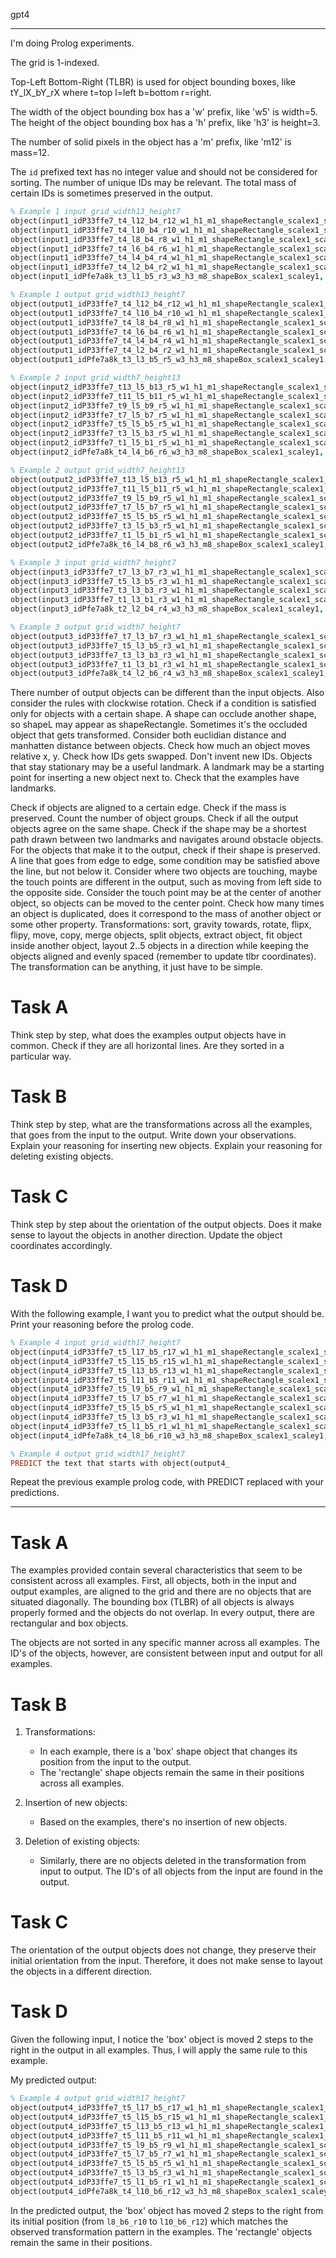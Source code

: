 gpt4

---

I'm doing Prolog experiments.


The grid is 1-indexed.


Top-Left Bottom-Right (TLBR) is used for object bounding boxes, like tY_lX_bY_rX where t=top l=left b=bottom r=right.


The width of the object bounding box has a 'w' prefix, like 'w5' is width=5.
The height of the object bounding box has a 'h' prefix, like 'h3' is height=3.

The number of solid pixels in the object has a 'm' prefix, like 'm12' is mass=12.

The `id` prefixed text has no integer value and should not be considered for sorting. The number of unique IDs may be relevant. The total mass of certain IDs is sometimes preserved in the output.
```prolog
% Example 1 input grid_width13_height7
object(input1_idP33ffe7_t4_l12_b4_r12_w1_h1_m1_shapeRectangle_scalex1_scaley1, transform(all)).
object(input1_idP33ffe7_t4_l10_b4_r10_w1_h1_m1_shapeRectangle_scalex1_scaley1, transform(all)).
object(input1_idP33ffe7_t4_l8_b4_r8_w1_h1_m1_shapeRectangle_scalex1_scaley1, transform(all)).
object(input1_idP33ffe7_t4_l6_b4_r6_w1_h1_m1_shapeRectangle_scalex1_scaley1, transform(all)).
object(input1_idP33ffe7_t4_l4_b4_r4_w1_h1_m1_shapeRectangle_scalex1_scaley1, transform(all)).
object(input1_idP33ffe7_t4_l2_b4_r2_w1_h1_m1_shapeRectangle_scalex1_scaley1, transform(all)).
object(input1_idPfe7a8k_t3_l1_b5_r3_w3_h3_m8_shapeBox_scalex1_scaley1, transform(all)).

% Example 1 output grid_width13_height7
object(output1_idP33ffe7_t4_l12_b4_r12_w1_h1_m1_shapeRectangle_scalex1_scaley1, transform(all)).
object(output1_idP33ffe7_t4_l10_b4_r10_w1_h1_m1_shapeRectangle_scalex1_scaley1, transform(all)).
object(output1_idP33ffe7_t4_l8_b4_r8_w1_h1_m1_shapeRectangle_scalex1_scaley1, transform(all)).
object(output1_idP33ffe7_t4_l6_b4_r6_w1_h1_m1_shapeRectangle_scalex1_scaley1, transform(all)).
object(output1_idP33ffe7_t4_l4_b4_r4_w1_h1_m1_shapeRectangle_scalex1_scaley1, transform(all)).
object(output1_idP33ffe7_t4_l2_b4_r2_w1_h1_m1_shapeRectangle_scalex1_scaley1, transform(all)).
object(output1_idPfe7a8k_t3_l3_b5_r5_w3_h3_m8_shapeBox_scalex1_scaley1, transform(all)).

% Example 2 input grid_width7_height13
object(input2_idP33ffe7_t13_l5_b13_r5_w1_h1_m1_shapeRectangle_scalex1_scaley1, transform(all)).
object(input2_idP33ffe7_t11_l5_b11_r5_w1_h1_m1_shapeRectangle_scalex1_scaley1, transform(all)).
object(input2_idP33ffe7_t9_l5_b9_r5_w1_h1_m1_shapeRectangle_scalex1_scaley1, transform(all)).
object(input2_idP33ffe7_t7_l5_b7_r5_w1_h1_m1_shapeRectangle_scalex1_scaley1, transform(all)).
object(input2_idP33ffe7_t5_l5_b5_r5_w1_h1_m1_shapeRectangle_scalex1_scaley1, transform(all)).
object(input2_idP33ffe7_t3_l5_b3_r5_w1_h1_m1_shapeRectangle_scalex1_scaley1, transform(all)).
object(input2_idP33ffe7_t1_l5_b1_r5_w1_h1_m1_shapeRectangle_scalex1_scaley1, transform(all)).
object(input2_idPfe7a8k_t4_l4_b6_r6_w3_h3_m8_shapeBox_scalex1_scaley1, transform(all)).

% Example 2 output grid_width7_height13
object(output2_idP33ffe7_t13_l5_b13_r5_w1_h1_m1_shapeRectangle_scalex1_scaley1, transform(all)).
object(output2_idP33ffe7_t11_l5_b11_r5_w1_h1_m1_shapeRectangle_scalex1_scaley1, transform(all)).
object(output2_idP33ffe7_t9_l5_b9_r5_w1_h1_m1_shapeRectangle_scalex1_scaley1, transform(all)).
object(output2_idP33ffe7_t7_l5_b7_r5_w1_h1_m1_shapeRectangle_scalex1_scaley1, transform(all)).
object(output2_idP33ffe7_t5_l5_b5_r5_w1_h1_m1_shapeRectangle_scalex1_scaley1, transform(all)).
object(output2_idP33ffe7_t3_l5_b3_r5_w1_h1_m1_shapeRectangle_scalex1_scaley1, transform(all)).
object(output2_idP33ffe7_t1_l5_b1_r5_w1_h1_m1_shapeRectangle_scalex1_scaley1, transform(all)).
object(output2_idPfe7a8k_t6_l4_b8_r6_w3_h3_m8_shapeBox_scalex1_scaley1, transform(all)).

% Example 3 input grid_width7_height7
object(input3_idP33ffe7_t7_l3_b7_r3_w1_h1_m1_shapeRectangle_scalex1_scaley1, transform(all)).
object(input3_idP33ffe7_t5_l3_b5_r3_w1_h1_m1_shapeRectangle_scalex1_scaley1, transform(all)).
object(input3_idP33ffe7_t3_l3_b3_r3_w1_h1_m1_shapeRectangle_scalex1_scaley1, transform(all)).
object(input3_idP33ffe7_t1_l3_b1_r3_w1_h1_m1_shapeRectangle_scalex1_scaley1, transform(all)).
object(input3_idPfe7a8k_t2_l2_b4_r4_w3_h3_m8_shapeBox_scalex1_scaley1, transform(all)).

% Example 3 output grid_width7_height7
object(output3_idP33ffe7_t7_l3_b7_r3_w1_h1_m1_shapeRectangle_scalex1_scaley1, transform(all)).
object(output3_idP33ffe7_t5_l3_b5_r3_w1_h1_m1_shapeRectangle_scalex1_scaley1, transform(all)).
object(output3_idP33ffe7_t3_l3_b3_r3_w1_h1_m1_shapeRectangle_scalex1_scaley1, transform(all)).
object(output3_idP33ffe7_t1_l3_b1_r3_w1_h1_m1_shapeRectangle_scalex1_scaley1, transform(all)).
object(output3_idPfe7a8k_t4_l2_b6_r4_w3_h3_m8_shapeBox_scalex1_scaley1, transform(all)).
```


There number of output objects can be different than the input objects. Also consider the rules with clockwise rotation.
Check if a condition is satisfied only for objects with a certain shape.
A shape can occlude another shape, so shapeL may appear as shapeRectangle. Sometimes it's the occluded object that gets transformed.
Consider both euclidian distance and manhatten distance between objects.
Check how much an object moves relative x, y.
Check how IDs gets swapped. Don't invent new IDs.
Objects that stay stationary may be a useful landmark. A landmark may be a starting point for inserting a new object next to. Check that the examples have landmarks.


Check if objects are aligned to a certain edge. Check if the mass is preserved. Count the number of object groups.
Check if all the output objects agree on the same shape.
Check if the shape may be a shortest path drawn between two landmarks and navigates around obstacle objects.
For the objects that make it to the output, check if their shape is preserved.
A line that goes from edge to edge, some condition may be satisfied above the line, but not below it.
Consider where two objects are touching, maybe the touch points are different in the output, such as moving from left side to the opposite side.
Consider the touch point may be at the center of another object, so objects can be moved to the center point.
Check how many times an object is duplicated, does it correspond to the mass of another object or some other property.
Transformations: sort, gravity towards, rotate, flipx, flipy, move, copy, merge objects, split objects, extract object, fit object inside another object, layout 2..5 objects in a direction while keeping the objects aligned and evenly spaced (remember to update tlbr coordinates). The transformation can be anything, it just have to be simple.


# Task A
Think step by step, what does the examples output objects have in common. Check if they are all horizontal lines. Are they sorted in a particular way.


# Task B
Think step by step, what are the transformations across all the examples, that goes from the input to the output. Write down your observations.
Explain your reasoning for inserting new objects.
Explain your reasoning for deleting existing objects.


# Task C
Think step by step about the orientation of the output objects. Does it make sense to layout the objects in another direction. Update the object coordinates accordingly.


# Task D
With the following example, I want you to predict what the output should be. Print your reasoning before the prolog code.


```prolog
% Example 4 input grid_width17_height7
object(input4_idP33ffe7_t5_l17_b5_r17_w1_h1_m1_shapeRectangle_scalex1_scaley1, transform(all)).
object(input4_idP33ffe7_t5_l15_b5_r15_w1_h1_m1_shapeRectangle_scalex1_scaley1, transform(all)).
object(input4_idP33ffe7_t5_l13_b5_r13_w1_h1_m1_shapeRectangle_scalex1_scaley1, transform(all)).
object(input4_idP33ffe7_t5_l11_b5_r11_w1_h1_m1_shapeRectangle_scalex1_scaley1, transform(all)).
object(input4_idP33ffe7_t5_l9_b5_r9_w1_h1_m1_shapeRectangle_scalex1_scaley1, transform(all)).
object(input4_idP33ffe7_t5_l7_b5_r7_w1_h1_m1_shapeRectangle_scalex1_scaley1, transform(all)).
object(input4_idP33ffe7_t5_l5_b5_r5_w1_h1_m1_shapeRectangle_scalex1_scaley1, transform(all)).
object(input4_idP33ffe7_t5_l3_b5_r3_w1_h1_m1_shapeRectangle_scalex1_scaley1, transform(all)).
object(input4_idP33ffe7_t5_l1_b5_r1_w1_h1_m1_shapeRectangle_scalex1_scaley1, transform(all)).
object(input4_idPfe7a8k_t4_l8_b6_r10_w3_h3_m8_shapeBox_scalex1_scaley1, transform(all)).

% Example 4 output grid_width17_height7
PREDICT the text that starts with object(output4_
```
Repeat the previous example prolog code, with PREDICT replaced with your predictions.

---

# Task A
The examples provided contain several characteristics that seem to be consistent across all examples. First, all objects, both in the input and output examples, are aligned to the grid and there are no objects that are situated diagonally. The bounding box (TLBR) of all objects is always properly formed and the objects do not overlap. In every output, there are rectangular and box objects.

The objects are not sorted in any specific manner across all examples. The ID's of the objects, however, are consistent between input and output for all examples.

# Task B
1. Transformations:
   - In each example, there is a 'box' shape object that changes its position from the input to the output.
   - The 'rectangle' shape objects remain the same in their positions across all examples.

2. Insertion of new objects:
   - Based on the examples, there's no insertion of new objects.

3. Deletion of existing objects:
   - Similarly, there are no objects deleted in the transformation from input to output. The ID's of all objects from the input are found in the output.

# Task C
The orientation of the output objects does not change, they preserve their initial orientation from the input. Therefore, it does not make sense to layout the objects in a different direction.

# Task D
Given the following input, I notice the 'box' object is moved 2 steps to the right in the output in all examples. Thus, I will apply the same rule to this example.

My predicted output:

```prolog
% Example 4 output grid_width17_height7
object(output4_idP33ffe7_t5_l17_b5_r17_w1_h1_m1_shapeRectangle_scalex1_scaley1, transform(all)).
object(output4_idP33ffe7_t5_l15_b5_r15_w1_h1_m1_shapeRectangle_scalex1_scaley1, transform(all)).
object(output4_idP33ffe7_t5_l13_b5_r13_w1_h1_m1_shapeRectangle_scalex1_scaley1, transform(all)).
object(output4_idP33ffe7_t5_l11_b5_r11_w1_h1_m1_shapeRectangle_scalex1_scaley1, transform(all)).
object(output4_idP33ffe7_t5_l9_b5_r9_w1_h1_m1_shapeRectangle_scalex1_scaley1, transform(all)).
object(output4_idP33ffe7_t5_l7_b5_r7_w1_h1_m1_shapeRectangle_scalex1_scaley1, transform(all)).
object(output4_idP33ffe7_t5_l5_b5_r5_w1_h1_m1_shapeRectangle_scalex1_scaley1, transform(all)).
object(output4_idP33ffe7_t5_l3_b5_r3_w1_h1_m1_shapeRectangle_scalex1_scaley1, transform(all)).
object(output4_idP33ffe7_t5_l1_b5_r1_w1_h1_m1_shapeRectangle_scalex1_scaley1, transform(all)).
object(output4_idPfe7a8k_t4_l10_b6_r12_w3_h3_m8_shapeBox_scalex1_scaley1, transform(all)).
```

In the predicted output, the 'box' object has moved 2 steps to the right from its initial position (from `l8_b6_r10` to `l10_b6_r12`) which matches the observed transformation pattern in the examples. The 'rectangle' objects remain the same in their positions.

